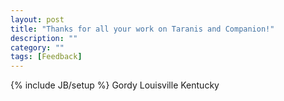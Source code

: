 ```yaml
---
layout: post
title: "Thanks for all your work on Taranis and Companion!"
description: ""
category: ""
tags: [Feedback]
---
```

{% include JB/setup %}
Gordy Louisville Kentucky
